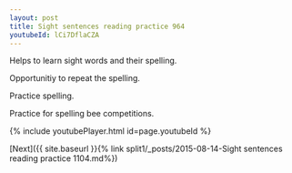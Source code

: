 ```yaml
---
layout: post
title: Sight sentences reading practice 964
youtubeId: lCi7DflaCZA
---
```

 
 
Helps to learn sight words and their spelling.

Opportunitiy to repeat the spelling. 

Practice spelling. 
 
Practice for spelling bee competitions. 
 
{% include youtubePlayer.html id=page.youtubeId %}
 
 

[Next]({{ site.baseurl }}{% link  split1/_posts/2015-08-14-Sight sentences reading practice 1104.md%})
 
